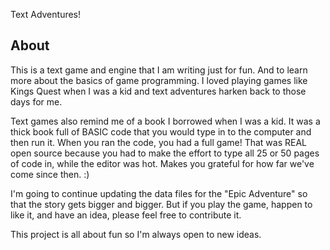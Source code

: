 Text Adventures!

## About

This is a text game and engine that I am writing just for fun. And to learn more about the basics of game programming. I loved 
playing games like Kings Quest when I was a kid and text adventures harken back to those days for me. 

Text games also remind me of a book I borrowed when I was a kid. It was a thick book full of BASIC code that you would type
in to the computer and then run it. When you ran the code, you had a full game! That was REAL open source because you had
to make the effort to type all 25 or 50 pages of code in, while the editor was hot. Makes you grateful for how far
we've come since then. :)

I'm going to continue updating the data files for the "Epic Adventure" so that the story gets bigger and bigger. But if 
you play the game, happen to like it, and have an idea, please feel free to contribute it. 

This project is all about fun so I'm always open to new ideas.

